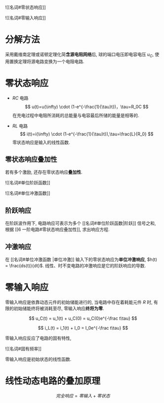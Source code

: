 ![[名词#零状态响应]]

![[名词#零输入响应]]

# 分解方法

采用戴维南定理或诺顿定理化简**含源电阻网络**后, 球的端口电压即电容电压 $u_C$, 使用置换定理将源电路变换为一个电阻电路. 

# 零状态响应

- $RC$ 电路
$$
u(t)=u(\infty) \cdot (1-e^{-\frac{1}{\tau}t})，\tau=R_0C
$$
	在充电过程中电阻所消耗的总能量与电容最后所储的能量是相等的.  


- $RL$ 电路
$$
i(t)=i(\infty) \cdot (1-e^{-\frac{1}{\tau}t}),\tau=\frac{L}{R_0}
$$
零状态响应是输入的线性函数. 

## 零状态响应叠加性

若有多个激励, 还存在零状态响应**叠加性**. 

![[名词#单位阶跃函数]]

![[名词#单位冲激函数]]

## 阶跃响应

在阶跃波作用下, 电路响应可表示为多个 [[名词#单位阶跃函数|阶跃]] 信号之和, 根据 [[6 一阶电路#零状态响应叠加性]], 求出响应方程. 

## 冲激响应

在 [[名词#单位冲激函数 |单位冲激]] 输入下的零状态响应为**单位冲激响应**, $h(t) = \frac{ds(t)}{dt}$.  线性、时不变电路的冲激响应是它的阶跃响应的导数. 

# 零输入响应

零输入响应是依靠动态元件的初始储能进行的, 当电路中存在着耗能元件 $R$ 时, 有限的初始储能终将被消耗至尽, 零输入响应**终将为零**. 

$$ u_C(t) = u_1(t) + u_C(0) = u_C(0)e^{-\frac t\tau} $$

$$ i_L(t) = i_1(t) + I_0 = I_0e^{-\frac t\tau} $$

零输入响应反应了电路的固有特性, 

![[名词#固有频率]]

零输入响应是初始状态的线性函数. 

# 线性动态电路的叠加原理

$$
完全响应=零输入 + 零状态
$$
